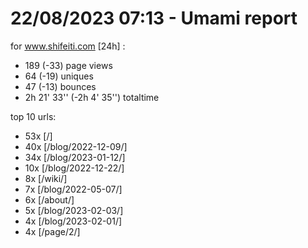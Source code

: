 # 22/08/2023 07:13 - Umami report
for www.shifeiti.com [24h] :

 - 189 (-33) page views
 - 64 (-19) uniques
 - 47 (-13) bounces
 - 2h 21' 33'' (-2h 4' 35'') totaltime


top 10 urls:
 - 53x [/]
 - 40x [/blog/2022-12-09/]
 - 34x [/blog/2023-01-12/]
 - 10x [/blog/2022-12-22/]
 - 8x [/wiki/]
 - 7x [/blog/2022-05-07/]
 - 6x [/about/]
 - 5x [/blog/2023-02-03/]
 - 4x [/blog/2023-02-01/]
 - 4x [/page/2/]


